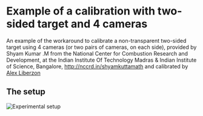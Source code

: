 # Example of a calibration with two-sided target and 4 cameras

An example of the workaround to calibrate a non-transparent two-sided target using 4 cameras (or two pairs of cameras, on each side), provided by Shyam Kumar .M from the National Center for Combustion Research and Development, at the Indian Institute Of Technology Madras & Indian Institute of Science, Bangalore,  <http://nccrd.in/shyamkuttamath> and calibrated by [Alex Liberzon](http://alexlib.github.io)


## The setup
![Experimental setup](experimental_setup.jpg)

